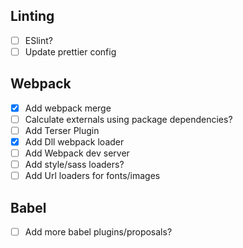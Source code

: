## Linting
- [ ] ESlint?
- [ ] Update prettier config

## Webpack
- [x] Add webpack merge
- [ ] Calculate externals using package dependencies?
- [ ] Add Terser Plugin
- [x] Add Dll webpack loader
- [ ] Add Webpack dev server
- [ ] Add style/sass loaders?
- [ ] Add Url loaders for fonts/images

## Babel
- [ ] Add more babel plugins/proposals?
